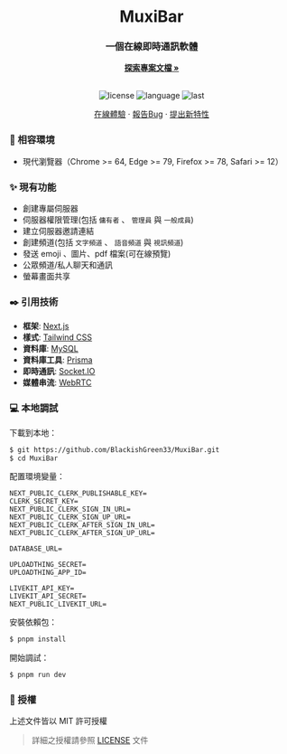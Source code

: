<h1 align="center">MuxiBar</h1>
<div align="center">
  <h3>一個在線即時通訊軟體</h3>
  <a href="https://github.com/BlackishGreen33/MuxiBar"><strong>探索專案文檔 »</strong></a>
  <br />
  <br />
  
  ![license](https://img.shields.io/github/license/BlackishGreen33/MuxiBar)
  ![language](https://img.shields.io/github/languages/top/BlackishGreen33/MuxiBar)
  ![last](https://img.shields.io/github/last-commit/BlackishGreen33/MuxiBar)
  
  <a href="https://muxi-bar.vercel.app/" target="_blank">在線體驗</a>
  ·
  <a href="https://github.com/BlackishGreen33/MuxiBar/issues">報告Bug</a>
  ·
  <a href="https://github.com/BlackishGreen33/MuxiBar/issues">提出新特性</a>
</div>

### 🎯 相容環境

- 現代瀏覽器（Chrome >= 64, Edge >= 79, Firefox >= 78, Safari >= 12）

### ✨ 現有功能

- 創建專屬伺服器
- 伺服器權限管理(包括 `傭有者` 、 `管理員` 與 `一般成員`)
- 建立伺服器邀請連結
- 創建頻道(包括 `文字頻道` 、 `語音頻道` 與 `視訊頻道`)
- 發送 emoji 、圖片、pdf 檔案(可在線預覽)
- 公眾頻道/私人聊天和通訊
- 螢幕畫面共享

### ✒️ 引用技術

- **框架**: [Next.js](https://nextjs.org)
- **樣式**: [Tailwind CSS](https://www.tailwindcss.cn/)
- **資料庫**: [MySQL](https://www.mysql.com/)
- **資料庫工具**: [Prisma](https://www.prisma.io/)
- **即時通訊**: [Socket.IO](https://socket.io/)
- **媒體串流**: [WebRTC](https://webrtc.org/)

### 💻 本地調試

下載到本地：
```bash
$ git https://github.com/BlackishGreen33/MuxiBar.git
$ cd MuxiBar
```

配置環境變量：
```env
NEXT_PUBLIC_CLERK_PUBLISHABLE_KEY=
CLERK_SECRET_KEY=
NEXT_PUBLIC_CLERK_SIGN_IN_URL=
NEXT_PUBLIC_CLERK_SIGN_UP_URL=
NEXT_PUBLIC_CLERK_AFTER_SIGN_IN_URL=
NEXT_PUBLIC_CLERK_AFTER_SIGN_UP_URL=

DATABASE_URL=

UPLOADTHING_SECRET=
UPLOADTHING_APP_ID=

LIVEKIT_API_KEY=
LIVEKIT_API_SECRET=
NEXT_PUBLIC_LIVEKIT_URL=
```

安裝依賴包：
```bash
$ pnpm install
```

開始調試：
```bash
$ pnpm run dev
```

### 📝 授權

上述文件皆以 MIT 許可授權
> 詳細之授權請參照 [LICENSE](LICENSE) 文件
